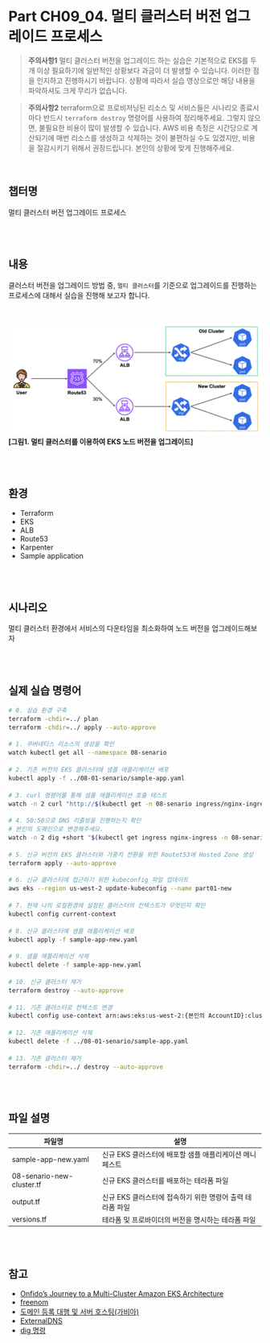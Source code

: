 # Part CH09_04. 멀티 클러스터 버전 업그레이드 프로세스
> **주의사항1**
멀티 클러스터 버전을 업그레이드 하는 실습은 기본적으로 EKS를 두 개 이상 필요하기에 일반적인 상황보다 과금이 더 발생할 수 있습니다. 이러한 점을 인지하고 진행하시기 바랍니다. 상황에 따라서 실습 영상으로만 해당 내용을 파악하셔도 크게 무리가 없습니다.

> **주의사항2**
terraform으로 프로비저닝된 리소스 및 서비스들은 시나리오 종료시마다 반드시 `terraform destroy` 명령어를 사용하여 정리해주세요. 그렇지 않으면, 불필요한 비용이 많이 발생할 수 있습니다. AWS 비용 측정은 시간당으로 계산되기에 매번 리소스를 생성하고 삭제하는 것이 불편하실 수도 있겠지만, 비용을 절감시키기 위해서 권장드립니다. 본인의 상황에 맞게 진행해주세요.

<br>

## 챕터명

멀티 클러스터 버전 업그레이드 프로세스

<br><br>

## 내용

클러스터 버전을 업그레이드 방법 중, `멀티 클러스터`를 기준으로 업그레이드를 진행하는 프로세스에 대해서 실습을 진행해 보고자 합니다.

<br>

![multi_cluster](../../images/09-senario.png)
**[그림1. 멀티 클러스터를 이용하여 EKS 노드 버전을 업그레이드]**

<br><br>

## 환경

- Terraform
- EKS
- ALB
- Route53
- Karpenter
- Sample application

<br><br>

## 시나리오

멀티 클러스터 환경에서 서비스의 다운타임을 최소화하여 노드 버전을 업그레이드해보자

<br><br>

## 실제 실습 명령어

```bash
# 0. 실습 환경 구축
terraform -chdir=../ plan 
terraform -chdir=../ apply --auto-approve

# 1. 쿠버네티스 리소스의 생성을 확인
watch kubectl get all --namespace 08-senario

# 2. 기존 버전의 EKS 클러스터에 샘플 애플리케이션 배포
kubectl apply -f ../08-01-senario/sample-app.yaml

# 3. curl 명령어를 통해 샘플 애플리케이션 호출 테스트
watch -n 2 curl "http://$(kubectl get -n 08-senario ingress/nginx-ingress -o jsonpath='{.status.loadBalancer.ingress[*].hostname}')"

# 4. 50:50으로 DNS 리졸빙을 진행하는지 확인
# 본인의 도메인으로 변경해주세요.
watch -n 2 dig +short "$(kubectl get ingress nginx-ingress -n 08-senario -o jsonpath="{.metadata.annotations['external-dns\.alpha\.kubernetes\.io/hostname']}")"

# 5. 신규 버전의 EKS 클러스터와 가중치 전환을 위한 Routet53에 Hosted Zone 생성
terraform apply --auto-approve

# 6. 신규 클러스터에 접근하기 위한 kubeconfig 파일 업데이트
aws eks --region us-west-2 update-kubeconfig --name part01-new

# 7. 현재 나의 로컬환경에 설정된 클러스터의 컨텍스트가 무엇인지 확인
kubectl config current-context

# 8. 신규 클러스터에 샘플 애플리케이션 배포
kubectl apply -f sample-app-new.yaml

# 9. 샘플 애플리케이션 삭제
kubectl delete -f sample-app-new.yaml

# 10. 신규 클러스터 제거
terraform destroy --auto-approve

# 11. 기존 클러스터로 컨텍스트 변경
kubectl config use-context arn:aws:eks:us-west-2:{본인의 AccountID}:cluster/part01

# 12. 기존 애플리케이션 삭제
kubectl delete -f ../08-01-senario/sample-app.yaml

# 13. 기존 클러스터 제거
terraform -chdir=../ destroy --auto-approve
```

<br><br>

## 파일 설명
|파일명|설명|
|---|---|
|sample-app-new.yaml|신규 EKS 클러스터에 배포할 샘플 애플리케이션 메니페스트|
|08-senario-new-cluster.tf|신규 EKS 클러스터를 배포하는 테라폼 파일|
|output.tf|신규 EKS 클러스터에 접속하기 위한 명령어 출력 테라폼 파일|
|versions.tf|테라폼 및 프로바이더의 버전을 명시하는 테라폼 파일|

<br><br>

## 참고
- [Onfido’s Journey to a Multi-Cluster Amazon EKS Architecture](https://aws.amazon.com/ko/blogs/containers/)
- [freenom](https://www.freenom.com/)
- [도메인 등록 대행 및 서버 호스팅(가비아)](https://www.gabia.com/)
- [ExternalDNS](https://github.com/kubernetes-sigs/external-dns)
- [dig 명령](https://ko.wikipedia.org/wiki/Dig#:~:text=dig%20(domain%20information%20groper)%EB%8A%94,%EB%AA%85%EB%A0%B9%20%EC%A4%84%20%EC%9D%B8%ED%84%B0%ED%8E%98%EC%9D%B4%EC%8A%A4%20%ED%88%B4%EC%9D%B4%EB%8B%A4.&text=dig%EB%8A%94%20%EB%84%A4%ED%8A%B8%EC%9B%8C%ED%81%AC%20%ED%8A%B8%EB%9F%AC%EB%B8%94%EC%8A%88%ED%8C%85,%EC%97%90%EC%84%9C%20%EC%9E%91%EB%8F%99%ED%95%A0%20%EC%88%98%20%EC%9E%88%EB%8B%A4.)